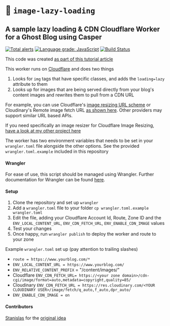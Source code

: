 # 👷 `image-lazy-loading`

## A sample lazy loading & CDN Cloudflare Worker for a Ghost Blog using Casper

[![Total alerts](https://img.shields.io/lgtm/alerts/g/Vortexmind/image-lazy-loading.svg?logo=lgtm&logoWidth=18)](https://lgtm.com/projects/g/Vortexmind/image-lazy-loading/alerts/) [![Language grade: JavaScript](https://img.shields.io/lgtm/grade/javascript/g/Vortexmind/image-lazy-loading.svg?logo=lgtm&logoWidth=18)](https://lgtm.com/projects/g/Vortexmind/image-lazy-loading/context:javascript) [![Build Status](https://api.travis-ci.com/Vortexmind/image-lazy-loading.svg?branch=master)](https://travis-ci.com/github/Vortexmind/image-lazy-loading)


This code was created [as part of this tutorial article](https://www.paolotagliaferri.com/how-to-make-ghost-blog-super-fast-page-experience/)

This worker runs on [Cloudflare](https://workers.cloudflare.com/) and does two things

1. Looks for `img` tags that have specific classes, and adds the `loading=lazy` attribute to them
2. Looks up for images that are being served directly from your blog's content images and rewrites them to pull from a CDN URL

For example, you can use Cloudflare's [image resizing URL scheme](https://developers.cloudflare.com/images/about) or Cloudinary's Remote image fetch URL [as shown here](https://cloudinary.com/documentation/fetch_remote_images#remote_image_fetch_url). Other providers may support similar URL based APIs.

If you need specifically an image resizer for Cloudflare Image Resizing, [have a look at my other project here](https://github.com/Vortexmind/image-resizing)

The worker has two environment variables that needs to be set in your `wrangler.toml` file alongside the other options.
See the provided `wrangler.toml.example` included in this repository

#### Wrangler

For ease of use, this script should be managed using Wrangler.
Further documentation for Wrangler can be found [here](https://developers.cloudflare.com/workers/tooling/wrangler).

#### Setup

1. Clone the repository and set up `wrangler`
2. Add a `wrangler.toml` file to your folder `cp wrangler.toml.example wrangler.toml`
3. Edit the file, adding your Cloudflare Account Id, Route, Zone ID and the `ENV_LOCAL_CONTENT_URL`, `ENV_CDN_FETCH_URL`, `ENV_ENABLE_CDN_IMAGE` values
4. Test your changes
5. Once happy, run `wrangler publish` to deploy the worker and route to your zone

Example `wrangler.toml` set up (pay attention to trailing slashes)

- `route = https://www.yourblog.com/*`
- `ENV_LOCAL_CONTENT_URL = https://www.yourblog.com/`
- `ENV_RELATIVE_CONTENT_PREFIX` = "/content/images/"
- Cloudflare `ENV_CDN_FETCH_URL= https://<your zone domain>/cdn-cgi/image/format=auto,metadata=copyright,quality=85/`
- Cloudinary `ENV_CDN_FETCH_URL = https://res.cloudinary.com/<YOUR CLOUDINARY USER>/image/fetch/q_auto,f_auto,dpr_auto/`
- `ENV_ENABLE_CDN_IMAGE = on`

#### Contributors

[Stanislas](https://github.com/angristan/) for the [original idea](https://stanislas.blog/2020/05/native-image-lazy-loading-ghost-cloudflare-worker/)
